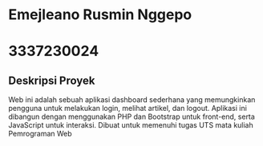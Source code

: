 # Emejleano Rusmin Nggepo
# 3337230024

## Deskripsi Proyek
Web ini adalah sebuah aplikasi dashboard sederhana yang memungkinkan pengguna untuk melakukan login, melihat artikel, dan logout. Aplikasi ini dibangun dengan menggunakan PHP dan Bootstrap untuk front-end, serta JavaScript untuk interaksi. Dibuat untuk memenuhi tugas UTS mata kuliah Pemrograman Web
